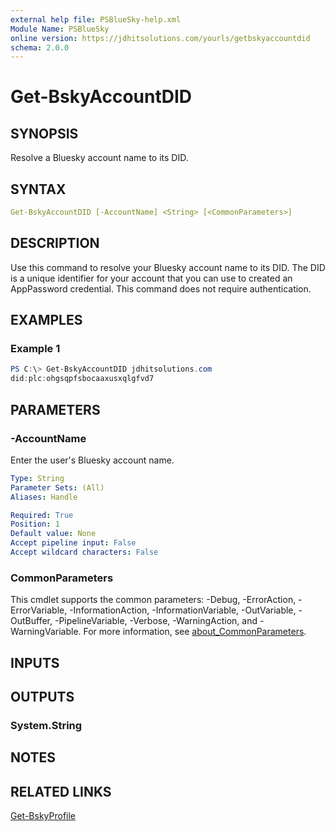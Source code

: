 ```yaml
---
external help file: PSBlueSky-help.xml
Module Name: PSBlueSky
online version: https://jdhitsolutions.com/yourls/getbskyaccountdid
schema: 2.0.0
---
```


# Get-BskyAccountDID

## SYNOPSIS

Resolve a Bluesky account name to its DID.

## SYNTAX

```yaml
Get-BskyAccountDID [-AccountName] <String> [<CommonParameters>]
```

## DESCRIPTION
Use this command to resolve your Bluesky account name to its DID.
The DID is a unique identifier for your account that you can use to created an AppPassword credential.
This command does not require authentication.

## EXAMPLES

### Example 1

```powershell
PS C:\> Get-BskyAccountDID jdhitsolutions.com
did:plc:ohgsqpfsbocaaxusxqlgfvd7
```

## PARAMETERS

### -AccountName

Enter the user's Bluesky account name.

```yaml
Type: String
Parameter Sets: (All)
Aliases: Handle

Required: True
Position: 1
Default value: None
Accept pipeline input: False
Accept wildcard characters: False
```

### CommonParameters

This cmdlet supports the common parameters: -Debug, -ErrorAction, -ErrorVariable, -InformationAction, -InformationVariable, -OutVariable, -OutBuffer, -PipelineVariable, -Verbose, -WarningAction, and -WarningVariable. For more information, see [about_CommonParameters](http://go.microsoft.com/fwlink/?LinkID=113216).

## INPUTS

## OUTPUTS

### System.String

## NOTES

## RELATED LINKS

[Get-BskyProfile](Get-BskyProfile.md)
